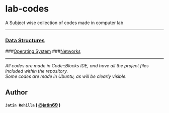 # lab-codes
A Subject wise collection of codes made in computer lab
***
### [Data Structures](https://github.com/jatin69/lab-codes/tree/Data-Structures)
###[Operating System](https://github.com/jatin69/lab-codes/tree/Operating-System)
###[Networks](https://github.com/jatin69/lab-codes/tree/Networks)


*** 
*All codes are made in Code::Blocks IDE, and have all the project files included within the repository.*
<br/>
*Some codes are made in Ubuntu, as will be clearly visible.*

## Author
#### `Jatin Rohilla` ( [@jatin69](https://github.com/jatin69) )
